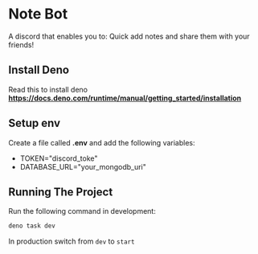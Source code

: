 # Note Bot

A discord that enables you to: Quick add notes and share them with your friends!

## Install Deno

Read this to install deno **https://docs.deno.com/runtime/manual/getting_started/installation**

## Setup env

Create a file called **.env** and add the following variables:

* TOKEN="discord_toke"
* DATABASE_URL="your_mongodb_uri"

## Running The Project

Run the following command in development:

```bash
deno task dev
```

In production switch from `dev` to `start`
